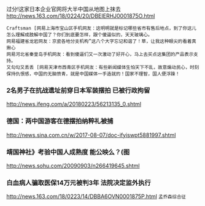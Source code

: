 过分!这家日本企业官网将大半中国从地图上抹去
http://news.163.com/18/0224/20/DBEIERHJ0001875O.html
```
Craftsman [网易上海市宝山区手机网友：这明明就是标记哪些省市有售后地点，到了你这儿怎么理解成肢解中国了？你们到底要怎样，跟个傻逼似的，天天玻璃心。
网易福建省龙岩网友：京瓷各地分支机构”这八个大字忘记和谐了！草，让我这种眼尖的看着真揪心
网易河北省秦皇岛手机网友：看到傻逼们又一次激动了好开心，马上去买点这集团的产品表示支持。
又勾勾又丢丢 [网易天津市西青区手机网友：有些新闻媒体生怕天下不乱，故意煽动民心，时刻保持仇恨感，中国的无脑愤青，就是中国媒体一手造就的！国家不理智，国人便浮躁！
```

### 2名男子在抗战遗址前穿日本军装摆拍 已被行政拘留
http://news.ifeng.com/a/20180223/56213135_0.shtml
### 德国：两中国游客在德摆拍纳粹礼被捕
http://news.sina.com.cn/w/2017-08-07/doc-ifyiswpt5881997.shtml
### 靖国神社》考验中国人成熟度 能公映么？(图
http://news.sohu.com/20090903/n266419645.shtml

### 白血病人骗取医保14万元被判3年 法院决定监外执行
http://news.163.com/18/0223/14/DBBA6OVN0001875P.html
`孟乔森综合征`